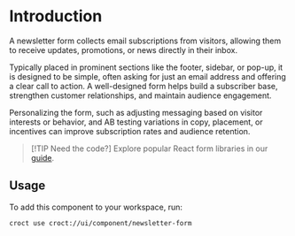 # Introduction

A newsletter form collects email subscriptions from visitors, allowing them to receive updates, promotions, or news
directly in their inbox.

Typically placed in prominent sections like the footer, sidebar, or pop-up, it is designed to be simple, often asking
for just an email address and offering a clear call to action. A well-designed form helps build a subscriber base,
strengthen customer relationships, and maintain audience engagement.

Personalizing the form, such as adjusting messaging based on visitor interests or behavior, and AB testing variations
in copy, placement, or incentives can improve subscription rates and audience retention.

> [!TIP Need the code?]
> Explore popular React form libraries in our [guide](https://blog.croct.com/post/best-react-form-libraries).

## Usage

To add this component to your workspace, run:

```croct-cmd
croct use croct://ui/component/newsletter-form
```
